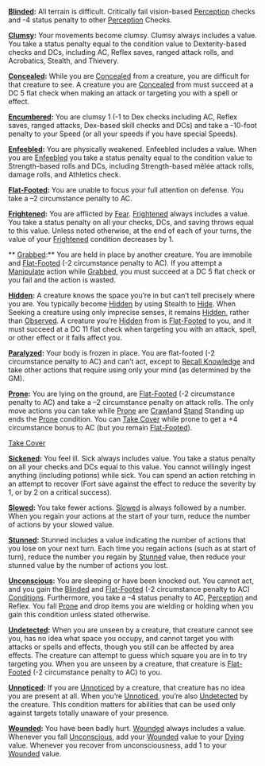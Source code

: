 **[Blinded](../rules/conditions.md#Blinded):** All terrain is difficult. Critically fail vision-based [Perception](../compendium/skills.md#Perception) checks and -4 status penalty to other [Perception](../compendium/skills.md#Perception) Checks.

**[Clumsy](../rules/conditions.md#Clumsy):** Your movements become clumsy. Clumsy always includes a value. You take a status penalty equal to the condition value to Dexterity-based checks and DCs, including AC, Reflex saves, ranged attack rolls, and Acrobatics, Stealth, and Thievery.

**[Concealed](../rules/conditions.md#Concealed):** While you are [Concealed](../rules/conditions.md#Concealed) from a creature, you are difficult for that creature to see. A creature you are [Concealed](../rules/conditions.md#Concealed) from must succeed at a DC 5 flat check when making an attack or targeting you with a spell or effect.

**[Encumbered](../rules/conditions.md#Encumbered):** You are clumsy 1 (-1 to Dex checks including AC, Reflex saves, ranged attacks, Dex-based skill checks and DCs) and take a -10-foot penalty to your Speed (or all your speeds if you have special Speeds).	

**[Enfeebled](../rules/conditions.md#Enfeebled):** You are physically weakened. Enfeebled includes a value. When you are [Enfeebled](../rules/conditions.md#Enfeebled) you take a status penalty equal to the condition value to Strength-based rolls and DCs, including Strength-based mêlée attack rolls, damage rolls, and Athletics check.

**[Flat-Footed](../rules/conditions.md#Flat-Footed):** You are unable to focus your full attention on defense. You take a –2 circumstance penalty to AC.

**[Frightened](../rules/conditions.md#Frightened):** You are afflicted by [Fear](../rules/traits/fear.md). [Frightened](../rules/conditions.md#Frightened) always includes a value. You take a status penalty on all your checks, DCs, and saving throws equal to this value. Unless noted otherwise, at the end of each of your turns, the value of your [Frightened](../rules/conditions.md#Frightened) condition decreases by 1.

** [Grabbed](../rules/conditions.md#Grabbed):** You are held in place by another creature. You are immobile and [Flat-Footed](../rules/conditions.md#Flat-Footed) (-2 circumstance penalty to AC). If you attempt a [Manipulate](../rules/traits/manipulate.md) action while [Grabbed](../rules/conditions.md#Grabbed), you must succeed at a DC 5 flat check or you fail and the action is wasted.

**[Hidden](../rules/conditions.md#Hidden):** A creature knows the space you’re in but can’t tell precisely where you are. You typically become [Hidden](../rules/conditions.md#Hidden) by using Stealth to [Hide](../rules/actions/hide.md). When Seeking a creature using only imprecise senses, it remains [Hidden](../rules/conditions.md#Hidden), rather than [Observed](../rules/conditions.md#Observed). A creature you’re [Hidden](../rules/conditions.md#Hidden) from is [Flat-Footed](../rules/conditions.md#Flat-Footed) to you, and it must succeed at a DC 11 flat check when targeting you with an attack, spell, or other effect or it fails affect you. 

**[Paralyzed](../rules/conditions.md#Paralyzed):** Your body is frozen in place. You are flat-footed (-2 circumstance penalty to AC) and can’t act, except to [Recall Knowledge](../rules/actions/recall-knowledge.md) and take other actions that require using only your mind (as determined by the GM).

**[Prone](../rules/conditions.md#Prone):** You are lying on the ground, are [Flat-Footed](../rules/conditions.md#Flat-Footed) (-2 circumstance penalty to AC) and take a –2 circumstance penalty on attack rolls. The only move actions you can take while [Prone](../rules/conditions.md#Prone) are [Crawl](../rules/actions/crawl.md)and [Stand](../rules/actions/stand.md) Standing up ends the [Prone](../rules/conditions.md#Prone) condition. You can [Take Cover](../rules/actions/take-cover.md) while prone to get a +4 circumstance bonus to AC (but you remain [Flat-Footed](../rules/conditions.md#Flat-Footed)).

[Take Cover](../rules/actions/take-cover.md)

**[Sickened](../rules/conditions.md#Sickened):** You feel ill. Sick always includes value. You take a status penalty on all your checks and DCs equal to this value. You cannot willingly ingest anything (including potions) while sick. You can spend an action retching in an attempt to recover (Fort save against the effect to reduce the severity by 1, or by 2 on a critical success).

**[Slowed](../rules/conditions.md#Slowed):** You take fewer actions. [Slowed](../rules/conditions.md#Slowed) is always followed by a number. When you regain your actions at the start of your turn, reduce the number of actions by your slowed value.

**[Stunned](../rules/conditions.md#Stunned):** Stunned includes a value indicating the number of actions that you lose on your next turn.  Each time you regain actions (such as at start of turn), reduce the number you regain by [Stunned](../rules/conditions.md#Stunned) value, then reduce your stunned value by the number of actions you lost.

**[Unconscious](../rules/conditions.md#Unconscious):** You are sleeping or have been knocked out. You cannot act, and you gain the [Blinded](../rules/conditions.md#Blinded) and [Flat-Footed](../rules/conditions.md#Flat-Footed) (-2 circumstance penalty to AC) [Conditions](../rules/conditions.md). Furthermore, you take a –4 status penalty to AC, [Perception](../compendium/skills.md#Perception) and Reflex. You fall [Prone](../rules/conditions.md#Prone) and drop items you are wielding or holding when you gain this condition unless stated otherwise.

**[Undetected](../rules/conditions.md#Undetected):** When you are unseen by a creature, that creature cannot see you, has no idea what space you occupy, and cannot target you with attacks or spells and effects, though you still can be affected by area effects. The creature can attempt to guess which square you are in to try targeting you. When you are unseen by a creature, that creature is [Flat-Footed](../rules/conditions.md#Flat-Footed) (-2 circumstance penalty to AC) to you.

**[Unnoticed](../rules/conditions.md#Unnoticed):** If you are [Unnoticed](../rules/conditions.md#Unnoticed) by a creature, that creature has no idea you are present at all. When you’re [Unnoticed](../rules/conditions.md#Unnoticed), you’re also [Undetected](../rules/conditions.md#Undetected) by the creature. This condition matters for abilities that can be used only against targets totally unaware of your presence.

**[Wounded](../rules/conditions.md#Wounded):** You have been badly hurt. [Wounded](../rules/conditions.md#Wounded) always includes a value. Whenever you fall [Unconscious](../rules/conditions.md#Unconscious), add your [Wounded](../rules/conditions.md#Wounded) value to your [Dying](../rules/conditions.md#Dying) value. Whenever you recover from unconsciousness, add 1 to your [Wounded](../rules/conditions.md#Wounded) value.
